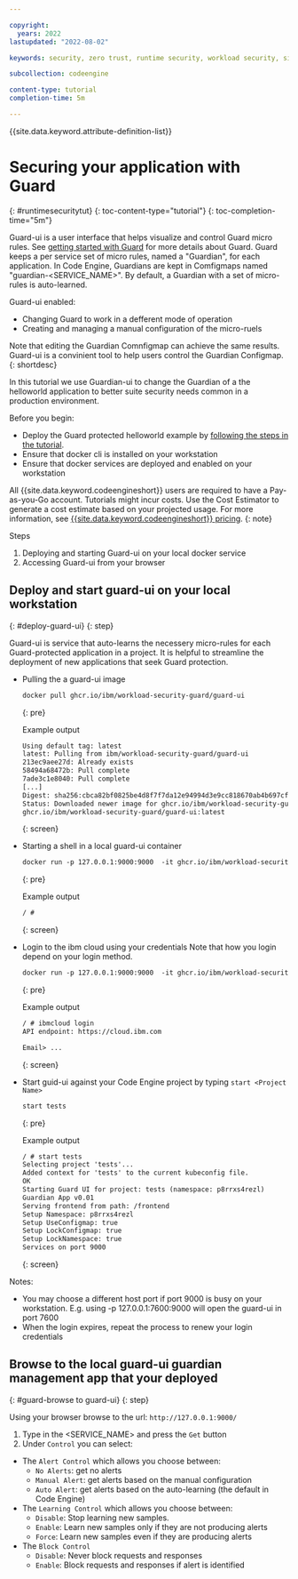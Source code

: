```yaml
---

copyright:
  years: 2022
lastupdated: "2022-08-02"

keywords: security, zero trust, runtime security, workload security, situational awareness, serverless security, Guard, code engine application security, code engine security

subcollection: codeengine

content-type: tutorial
completion-time: 5m 

---
```


{{site.data.keyword.attribute-definition-list}}

# Securing your application with Guard
{: #runtimesecuritytut}
{: toc-content-type="tutorial"}
{: toc-completion-time="5m"}

Guard-ui is a user interface that helps visualize and control Guard micro rules.  See [getting started with Guard](./getting-started-with-guard) for more details about Guard. 
Guard keeps a per service set of micro rules, named a "Guardian", for each application. 
In Code Engine, Guardians are kept in Comfigmaps named "guardian-<SERVICE_NAME>".
By default, a Guardian with a set of micro-rules is auto-learned. 

Guard-ui enabled:
 - Changing Guard to work in a defferent mode of operation
 - Creating and managing a manual configuration of the micro-ruels 
 
Note that editing the Guardian Comnfigmap can achieve the same results. 
Guard-ui is a convinient tool to help users control the Guardian Configmap.
{: shortdesc}

In this tutorial we use Guardian-ui to change the Guardian of a the helloworld application to better suite security needs common in a production environment.

Before you begin:

- Deploy the Guard protected helloworld example by  [following  the steps in the tutorial](./getting-started-with-guard).
- Ensure that docker cli is installed on your workstation
- Ensure that docker services are deployed and enabled on your workstation


All {{site.data.keyword.codeengineshort}} users are required to have a Pay-as-you-Go account. Tutorials might incur costs. Use the Cost Estimator to generate a cost estimate based on your projected usage. For more information, see [{{site.data.keyword.codeengineshort}} pricing](/docs/codeengine?topic=codeengine-pricing).
{: note}

Steps


1. Deploying and starting Guard-ui on your local docker service
2. Accessing Guard-ui from your browser

## Deploy and start guard-ui on your local workstation
{: #deploy-guard-ui}
{: step}

Guard-ui is service that auto-learns the necessery micro-rules for each Guard-protected application in a project. It is helpful to streamline the deployment of new applications that seek Guard protection.   

- Pulling the a guard-ui image

    ```txt
    docker pull ghcr.io/ibm/workload-security-guard/guard-ui
    ```
    {: pre}

    Example output

    ```txt
    Using default tag: latest
    latest: Pulling from ibm/workload-security-guard/guard-ui
    213ec9aee27d: Already exists 
    58494a68472b: Pull complete 
    7ade3c1e8040: Pull complete 
    [...]
    Digest: sha256:cbca82bf0825be4d8f7f7da12e94994d3e9cc818670ab4b697cf3c134ca65744
    Status: Downloaded newer image for ghcr.io/ibm/workload-security-guard/guard-ui:latest
    ghcr.io/ibm/workload-security-guard/guard-ui:latest
    ```
    {: screen}
    
- Starting a shell in a local guard-ui container 

    ```txt
    docker run -p 127.0.0.1:9000:9000  -it ghcr.io/ibm/workload-security-guard/guard-ui sh
    ```
    {: pre}

    Example output

    ```txt
    / # 
    ```
    {: screen}

- Login to the ibm cloud using your credentials
  Note that how you login depend on your login method.

    ```txt
    docker run -p 127.0.0.1:9000:9000  -it ghcr.io/ibm/workload-security-guard/guard-ui sh
    ```
    {: pre}

    Example output

    ```txt
    / # ibmcloud login
    API endpoint: https://cloud.ibm.com

    Email> ...
    ```
    {: screen}

- Start guid-ui against your Code Engine project by typing `start <Project Name>`

    ```txt
    start tests
    ```
    {: pre}

    Example output

    ```txt
    / # start tests
    Selecting project 'tests'...
    Added context for 'tests' to the current kubeconfig file.
    OK
    Starting Guard UI for project: tests (namespace: p8rrxs4rezl)
    Guardian App v0.01
    Serving frontend from path: /frontend
    Setup Namespace: p8rrxs4rezl
    Setup UseConfigmap: true
    Setup LockConfigmap: true
    Setup LockNamespace: true
    Services on port 9000
    ```
    {: screen}


Notes:
* You may choose a different host port if port 9000 is busy on your workstation. E.g. using -p 127.0.0.1:7600:9000 will open the guard-ui in port 7600
* When the login expires, repeat the process to renew your login credentials 


## Browse to the local guard-ui guardian management app that your deployed
{: #guard-browse to guard-ui}
{: step}

Using your browser browse to the url: `http://127.0.0.1:9000/`
1. Type in the <SERVICE_NAME> and press the `Get` button
2. Under `Control` you can select:
  - The `Alert Control` which allows you choose between:
    - `No Alerts`: get no alerts
    - `Manual Alert`: get alerts based on the manual configuration
    - `Auto Alert`: get alerts based on the auto-learning (the default in Code Engine)
  - The `Learning Control` which allows you choose between:
    - `Disable`: Stop learning new samples.
    - `Enable`: Learn new samples only if they are not producing alerts
    - `Force`: Learn new samples even if they are producing alerts
  - The `Block Control`
    - `Disable`: Never block requests and responses
    - `Enable`: Block requests and responses if alert is identified
    

